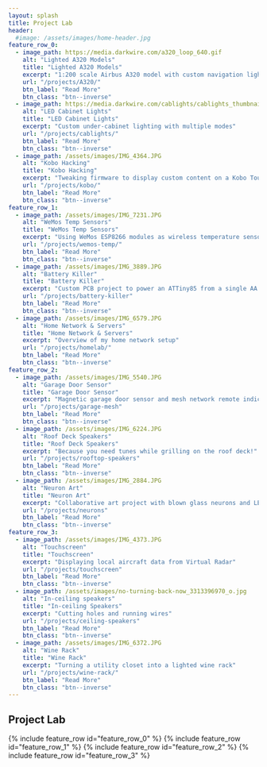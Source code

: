 ```yaml
---
layout: splash
title: Project Lab
header:
  #image: /assets/images/home-header.jpg
feature_row_0:
  - image_path: https://media.darkwire.com/a320_loop_640.gif
    alt: "Lighted A320 Models"
    title: "Lighted A320 Models"
    excerpt: "1:200 scale Airbus A320 model with custom navigation light controller and IR remote control"
    url: "/projects/A320/"
    btn_label: "Read More"
    btn_class: "btn--inverse"
  - image_path: https://media.darkwire.com/cablights/cablights_thumbnail.jpg
    alt: "LED Cabinet Lights"
    title: "LED Cabinet Lights"
    excerpt: "Custom under-cabinet lighting with multiple modes"
    url: "/projects/cablights/"
    btn_label: "Read More"
    btn_class: "btn--inverse"
  - image_path: /assets/images/IMG_4364.JPG
    alt: "Kobo Hacking"
    title: "Kobo Hacking"
    excerpt: "Tweaking firmware to display custom content on a Kobo Touch e-ink reader"
    url: "/projects/kobo/"
    btn_label: "Read More"
    btn_class: "btn--inverse"
feature_row_1:
  - image_path: /assets/images/IMG_7231.JPG
    alt: "WeMos Temp Sensors"
    title: "WeMos Temp Sensors"
    excerpt: "Using WeMos ESP8266 modules as wireless temperature sensors"
    url: "/projects/wemos-temp/"
    btn_label: "Read More"
    btn_class: "btn--inverse"
  - image_path: /assets/images/IMG_3889.JPG
    alt: "Battery Killer"
    title: "Battery Killer"
    excerpt: "Custom PCB project to power an ATTiny85 from a single AA battery"
    url: "/projects/battery-killer"
    btn_label: "Read More"
    btn_class: "btn--inverse"
  - image_path: /assets/images/IMG_6579.JPG
    alt: "Home Network & Servers"
    title: "Home Network & Servers"
    excerpt: "Overview of my home network setup"
    url: "/projects/homelab/"
    btn_label: "Read More"
    btn_class: "btn--inverse"
feature_row_2:
  - image_path: /assets/images/IMG_5540.JPG
    alt: "Garage Door Sensor"
    title: "Garage Door Sensor"
    excerpt: "Magnetic garage door sensor and mesh network remote indicators"
    url: "/projects/garage-mesh"
    btn_label: "Read More"
    btn_class: "btn--inverse"
  - image_path: /assets/images/IMG_6224.JPG
    alt: "Roof Deck Speakers"
    title: "Roof Deck Speakers"
    excerpt: "Because you need tunes while grilling on the roof deck!"
    url: "/projects/rooftop-speakers"
    btn_label: "Read More"
    btn_class: "btn--inverse"
  - image_path: /assets/images/IMG_2884.JPG
    alt: "Neuron Art"
    title: "Neuron Art"
    excerpt: "Collaborative art project with blown glass neurons and LEDs triggered by an Arduino"
    url: "/projects/neurons"
    btn_label: "Read More"
    btn_class: "btn--inverse"
feature_row_3:
  - image_path: /assets/images/IMG_4373.JPG
    alt: "Touchscreen"
    title: "Touchscreen"
    excerpt: "Displaying local aircraft data from Virtual Radar"
    url: "/projects/touchscreen"
    btn_label: "Read More"
    btn_class: "btn--inverse"
  - image_path: /assets/images/no-turning-back-now_3313396970_o.jpg
    alt: "In-ceiling speakers"
    title: "In-ceiling Speakers"
    excerpt: "Cutting holes and running wires"
    url: "/projects/ceiling-speakers"
    btn_label: "Read More"
    btn_class: "btn--inverse"
  - image_path: /assets/images/IMG_6372.JPG
    alt: "Wine Rack"
    title: "Wine Rack"
    excerpt: "Turning a utility closet into a lighted wine rack"
    url: "/projects/wine-rack/"
    btn_label: "Read More"
    btn_class: "btn--inverse"
---
```

## Project Lab

{% include feature_row id="feature_row_0" %}
{% include feature_row id="feature_row_1" %}
{% include feature_row id="feature_row_2" %}
{% include feature_row id="feature_row_3" %}
